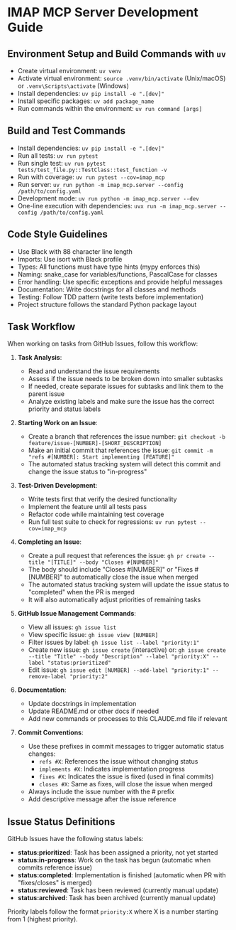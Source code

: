 # IMAP MCP Server Development Guide

## Environment Setup and Build Commands with `uv`
- Create virtual environment: `uv venv`
- Activate virtual environment: `source .venv/bin/activate` (Unix/macOS) or `.venv\Scripts\activate` (Windows)
- Install dependencies: `uv pip install -e ".[dev]"`
- Install specific packages: `uv add package_name`
- Run commands within the environment: `uv run command [args]`

## Build and Test Commands
- Install dependencies: `uv pip install -e ".[dev]"`
- Run all tests: `uv run pytest`
- Run single test: `uv run pytest tests/test_file.py::TestClass::test_function -v`
- Run with coverage: `uv run pytest --cov=imap_mcp`
- Run server: `uv run python -m imap_mcp.server --config /path/to/config.yaml`
- Development mode: `uv run python -m imap_mcp.server --dev`
- One-line execution with dependencies: `uvx run -m imap_mcp.server --config /path/to/config.yaml`

## Code Style Guidelines
- Use Black with 88 character line length
- Imports: Use isort with Black profile
- Types: All functions must have type hints (mypy enforces this)
- Naming: snake_case for variables/functions, PascalCase for classes
- Error handling: Use specific exceptions and provide helpful messages
- Documentation: Write docstrings for all classes and methods
- Testing: Follow TDD pattern (write tests before implementation)
- Project structure follows the standard Python package layout

## Task Workflow
When working on tasks from GitHub Issues, follow this workflow:

1. **Task Analysis**:
   - Read and understand the issue requirements
   - Assess if the issue needs to be broken down into smaller subtasks
   - If needed, create separate issues for subtasks and link them to the parent issue
   - Analyze existing labels and make sure the issue has the correct priority and status labels

2. **Starting Work on an Issue**:
   - Create a branch that references the issue number: `git checkout -b feature/issue-[NUMBER]-[SHORT_DESCRIPTION]`
   - Make an initial commit that references the issue: `git commit -m "refs #[NUMBER]: Start implementing [FEATURE]"`
   - The automated status tracking system will detect this commit and change the issue status to "in-progress"

3. **Test-Driven Development**:
   - Write tests first that verify the desired functionality
   - Implement the feature until all tests pass
   - Refactor code while maintaining test coverage
   - Run full test suite to check for regressions: `uv run pytest --cov=imap_mcp`

4. **Completing an Issue**:
   - Create a pull request that references the issue: `gh pr create --title "[TITLE]" --body "Closes #[NUMBER]"`
   - The body should include "Closes #[NUMBER]" or "Fixes #[NUMBER]" to automatically close the issue when merged
   - The automated status tracking system will update the issue status to "completed" when the PR is merged
   - It will also automatically adjust priorities of remaining tasks

5. **GitHub Issue Management Commands**:
   - View all issues: `gh issue list`
   - View specific issue: `gh issue view [NUMBER]`
   - Filter issues by label: `gh issue list --label "priority:1"`
   - Create new issue: `gh issue create` (interactive) or:
     `gh issue create --title "Title" --body "Description" --label "priority:X" --label "status:prioritized"`
   - Edit issue: `gh issue edit [NUMBER] --add-label "priority:1" --remove-label "priority:2"`

6. **Documentation**:
   - Update docstrings in implementation
   - Update README.md or other docs if needed
   - Add new commands or processes to this CLAUDE.md file if relevant

7. **Commit Conventions**:
   - Use these prefixes in commit messages to trigger automatic status changes:
     - `refs #X`: References the issue without changing status
     - `implements #X`: Indicates implementation progress
     - `fixes #X`: Indicates the issue is fixed (used in final commits)
     - `closes #X`: Same as fixes, will close the issue when merged
   - Always include the issue number with the # prefix
   - Add descriptive message after the issue reference

## Issue Status Definitions

GitHub Issues have the following status labels:

- **status:prioritized**: Task has been assigned a priority, not yet started
- **status:in-progress**: Work on the task has begun (automatic when commits reference issue)
- **status:completed**: Implementation is finished (automatic when PR with "fixes/closes" is merged)
- **status:reviewed**: Task has been reviewed (currently manual update)
- **status:archived**: Task has been archived (currently manual update)

Priority labels follow the format `priority:X` where X is a number starting from 1 (highest priority).